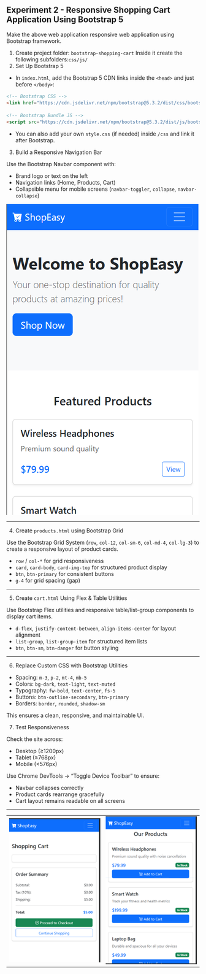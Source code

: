 ## **Experiment 2 - Responsive Shopping Cart Application Using Bootstrap 5**

 Make the above web application responsive web application using Bootstrap framework.

1. Create project folder: `bootstrap-shopping-cart` Inside it
   create the following subfolders:`css/js/`
2. Set Up Bootstrap 5

* In `index.html`, add the Bootstrap 5 CDN links inside the `<head>` and just before `</body>`:

```html
<!-- Bootstrap CSS -->
<link href="https://cdn.jsdelivr.net/npm/bootstrap@5.3.2/dist/css/bootstrap.min.css" rel="stylesheet">

<!-- Bootstrap Bundle JS -->
<script src="https://cdn.jsdelivr.net/npm/bootstrap@5.3.2/dist/js/bootstrap.bundle.min.js"></script>
```

* You can also add your own `style.css` (if needed) inside `/css` and link it after Bootstrap.

3. Build a Responsive Navigation Bar

Use the Bootstrap Navbar component with:

* Brand logo or text on the left
* Navigation links (Home, Products, Cart)
* Collapsible menu for mobile screens (`navbar-toggler`, `collapse`, `navbar-collapse`)

![1761049102442](image/ReadMe/1761049102442.png)

---

4. Create `products.html` using Bootstrap Grid

Use the Bootstrap Grid System (`row`, `col-12`, `col-sm-6`, `col-md-4`, `col-lg-3`) to create a responsive layout of product cards.

* `row` / `col-*` for grid responsiveness
* `card`, `card-body`, `card-img-top` for structured product display
* `btn`, `btn-primary` for consistent buttons
* `g-4` for grid spacing (gap)

---

5. Create `cart.html` Using Flex & Table Utilities

Use Bootstrap Flex utilities and responsive table/list-group components to display cart items.

* `d-flex`, `justify-content-between`, `align-items-center` for layout alignment
* `list-group`, `list-group-item` for structured item lists
* `btn`, `btn-sm`, `btn-danger` for button styling

---

6. Replace Custom CSS with Bootstrap Utilities

* Spacing: `m-3`, `p-2`, `mt-4`, `mb-5`
* Colors: `bg-dark`, `text-light`, `text-muted`
* Typography: `fw-bold`, `text-center`, `fs-5`
* Buttons: `btn-outline-secondary`, `btn-primary`
* Borders: `border`, `rounded`, `shadow-sm`

This ensures a clean, responsive, and maintainable UI.

7. Test Responsiveness

Check the site across:

* Desktop (≥1200px)
* Tablet (≥768px)
* Mobile (<576px)

Use Chrome DevTools → “Toggle Device Toolbar” to ensure:

* Navbar collapses correctly
* Product cards rearrange gracefully
* Cart layout remains readable on all screens

---

<table>
  <tr>
    <td><img src="image/ReadMe/1761049348731.png" alt="Desktop View" width="300"></td>
    <td><img src="image/ReadMe/1761049322691.png" alt="Mobile View" width="300"></td>
  </tr>
</table>
